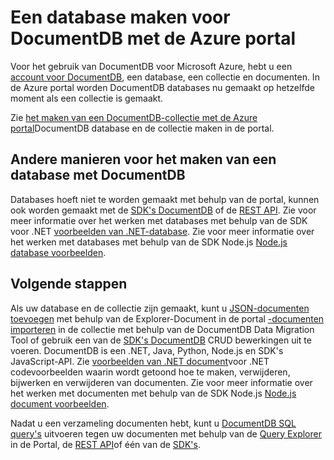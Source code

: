 <properties 
    pageTitle="Een database maken in DocumentDB | Microsoft Azure" 
    description="Informatie over het maken van een database met behulp van de on line serviceportal voor Azure, DocumentDB, de razendsnelle snelle, wereldwijde schaal NoSQL database." 
    keywords="het maken van een database" 
    services="documentdb" 
    authors="mimig1" 
    manager="jhubbard" 
    editor="monicar" 
    documentationCenter=""/>

<tags 
    ms.service="documentdb" 
    ms.workload="data-services" 
    ms.tgt_pltfrm="na" 
    ms.devlang="na" 
    ms.topic="article" 
    ms.date="10/17/2016" 
    ms.author="mimig"/>

# <a name="how-to-create-a-database-for-documentdb-using-the-azure-portal"></a>Een database maken voor DocumentDB met de Azure portal

Voor het gebruik van DocumentDB voor Microsoft Azure, hebt u een [account voor DocumentDB](documentdb-create-account.md), een database, een collectie en documenten. In de Azure portal worden DocumentDB databases nu gemaakt op hetzelfde moment als een collectie is gemaakt. 

Zie [het maken van een DocumentDB-collectie met de Azure portal](documentdb-create-collection.md)DocumentDB database en de collectie maken in de portal.

## <a name="other-ways-to-create-a-documentdb-database"></a>Andere manieren voor het maken van een database met DocumentDB

Databases hoeft niet te worden gemaakt met behulp van de portal, kunnen ook worden gemaakt met de [SDK's DocumentDB](documentdb-sdk-dotnet.md) of de [REST API](https://msdn.microsoft.com/library/mt489072.aspx). Zie voor meer informatie over het werken met databases met behulp van de SDK voor .NET [voorbeelden van .NET-database](documentdb-dotnet-samples.md#database-examples). Zie voor meer informatie over het werken met databases met behulp van de SDK Node.js [Node.js database voorbeelden](documentdb-nodejs-samples.md#database-examples). 

## <a name="next-steps"></a>Volgende stappen

Als uw database en de collectie zijn gemaakt, kunt u [JSON-documenten toevoegen](documentdb-view-json-document-explorer.md) met behulp van de Explorer-Document in de portal [-documenten importeren](documentdb-import-data.md) in de collectie met behulp van de DocumentDB Data Migration Tool of gebruik een van de [SDK's DocumentDB](documentdb-sdk-dotnet.md) CRUD bewerkingen uit te voeren. DocumentDB is een .NET, Java, Python, Node.js en SDK's JavaScript-API. Zie [voorbeelden van .NET document](documentdb-dotnet-samples.md#document-examples)voor .NET codevoorbeelden waarin wordt getoond hoe te maken, verwijderen, bijwerken en verwijderen van documenten. Zie voor meer informatie over het werken met documenten met behulp van de SDK Node.js [Node.js document voorbeelden](documentdb-nodejs-samples.md#document-examples). 

Nadat u een verzameling documenten hebt, kunt u [DocumentDB SQL](documentdb-sql-query.md) [query's](documentdb-sql-query.md#executing-sql-queries) uitvoeren tegen uw documenten met behulp van de [Query Explorer](documentdb-query-collections-query-explorer.md) in de Portal, de [REST API](https://msdn.microsoft.com/library/azure/dn781481.aspx)of één van de [SDK's](documentdb-sdk-dotnet.md). 
